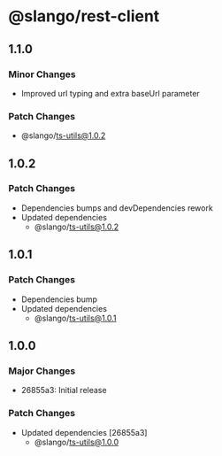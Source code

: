 # @slango/rest-client

## 1.1.0

### Minor Changes

- Improved url typing and extra baseUrl parameter

### Patch Changes

- @slango/ts-utils@1.0.2

## 1.0.2

### Patch Changes

- Dependencies bumps and devDependencies rework
- Updated dependencies
  - @slango/ts-utils@1.0.2

## 1.0.1

### Patch Changes

- Dependencies bump
- Updated dependencies
  - @slango/ts-utils@1.0.1

## 1.0.0

### Major Changes

- 26855a3: Initial release

### Patch Changes

- Updated dependencies [26855a3]
  - @slango/ts-utils@1.0.0
